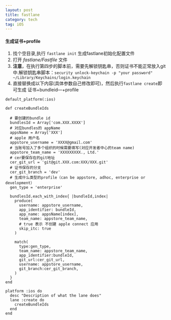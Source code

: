 ```yaml
---
layout: post
title: fastlane
category: tech
tag: iOS
--- 
```


#### 生成证书+profile

1. 找个空目录,执行 `fastlane init` 生成fastlane初始化配置文件
2. 打开 *fastlane/Fastfile* 文件
3. **注意**，在执行第四步的脚本前，需要先解锁钥匙串，否则证书不能正常放入git中.解锁钥匙串脚本：`security unlock-keychain -p "your password" ~/Library/Keychains/login.keychain`
4. 直接替换成以下内容(具体参数自己修改即可)，然后执行`fastlane create`即可生成 证书+bundleid—+profile
```
default_platform(:ios)

def createBundleIds

  # 要创建的bundle id
  bundlesId = Array['com.XXX.XXXX']
  # 对应bundles的 appName
  appsName = Array['XXX']
  # apple 用户名
  appstore_username = 'XXXX@gmail.com'
  # 当账号加入了多个组织的时候需要填写(对应开发者中心的team name)
  appstore_team_name = 'XXXXXXXXX., Ltd.'
  # cer要保存在的git地址
  cer_git_url = 'git@git.XXX.com:XXX/XXX.git'
  # 证书保存的分支
  cer_git_branch = 'dev'
  # 生成什么类型的profile（can be appstore, adhoc, enterprise or development）
  gen_type = 'enterprise'

  bundlesId.each_with_index{ |bundleId,index|
    produce(
      username: appstore_username,
      app_identifier: bundleId,
      app_name: appsName[index],
      team_name: appstore_team_name,
      # true 表示 不创建 apple connect 应用
      skip_itc: true
    )

    match(
      type:gen_type,
      team_name: appstore_team_name,
      app_identifier:bundleId,
      git_url:cer_git_url,
      username: appstore_username,
      git_branch:cer_git_branch,
    )
  }
end

platform :ios do
  desc "Description of what the lane does"
  lane :create do
    createBundleIds
  end
end

```